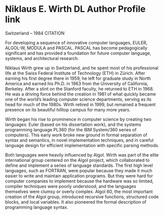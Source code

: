 # Niklaus E. Wirth DL Author Profile link
Switzerland – 1984
CITATION

For developing a sequence of innovative computer languages, EULER, ALGOL-W, MODULA and PASCAL. PASCAL has become pedagogically significant and has provided a foundation for future computer language, systems, and architectural research.

Niklaus Wirth grew up in Switzerland, and he spent most of his professional life at the Swiss Federal Institute of Technology (ETH) in Zürich. After earning his first degree there in 1959, he left for graduate study in North America and earned his Ph.D. in 1963 from the University of California, Berkeley. After a stint on the Stanford faculty, he returned to ETH in 1968. He was a driving force behind the creation in 1981 of what quickly became one of the world’s leading computer science departments, serving as its head for much of the 1980s. Wirth retired in 1999, but remained a frequent presence on its beautiful hilltop campus for many more years.

Wirth began his rise to prominence in computer science by creating two languages: Euler (based on his dissertation work), and the systems programming language PL360 (for the IBM System/360 series of computers). This early work broke new ground in formal separation of syntax and semantics, in novel implementation techniques, and in careful language design for efficient implementation with specific parsing methods.

Both languages were heavily influenced by Algol. Wirth was part of the elite international group centered on the Algol project, which collaborated to define and implement a series of language standards. The first high level languages, such as FORTRAN, were popular because they made it much easier to write and maintain application programs. But they were hard for computer companies to implement because the hardware was so limited, compiler techniques were poorly understood, and the languages themselves were clumsy or overly complex. Algol 60, the most important creation of the Algol group, introduced recursive functions, structured code blocks, and local variables. It also pioneered the formal description of programming language syntax.